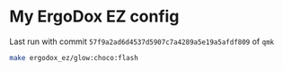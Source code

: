 # My ErgoDox EZ config

Last run with commit `57f9a2ad6d4537d5907c7a4289a5e19a5afdf809` of `qmk`

```sh
make ergodox_ez/glow:choco:flash
```
